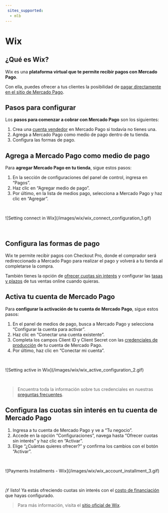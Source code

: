 ```yaml
---
 sites_supported:
  - mlb
---
```


# Wix

## ¿Qué es Wix?

Wix es una **plataforma virtual que te permite recibir pagos con Mercado Pago**.

Con ella, puedes ofrecer a tus clientes la posibilidad de [pagar directamente en el sitio de Mercado Pago](#bookmark_configura_las_formas_de_pago). 

## Pasos para configurar

Los **pasos para comenzar a cobrar con Mercado Pago** son los siguientes:

1. Crea una [cuenta vendedor](https://www.mercadopago[FAKER][URL][DOMAIN]/activities) en Mercado Pago si todavía no tienes una.
1. Agrega a Mercado Pago como medio de pago dentro de tu tienda.
1. Configura las formas de pago.

## Agrega a Mercado Pago como medio de pago

Para **agregar Mercado Pago en tu tienda**, sigue estos pasos:

1. En la sección de configuraciones del panel de control, ingresa en “Pagos”.
1. Haz clic en “Agregar medio de pago”.
1. Por último, en la lista de medios pago, selecciona a Mercado Pago y haz clic en “Agregar”.

<p>&nbsp;</p>
![Setting connect in Wix](/images/wix/wix_connect_configuration_1.gif)
<p>&nbsp;</p>

## Configura las formas de pago

Wix te permite recibir pagos con Checkout Pro, donde el comprador será redireccionado a Mercado Pago para realizar el pago y volverá a tu tienda al completarse la compra.

También tienes la opción de [ofrecer cuotas sin interés](#bookmark_configura_las_cuotas_sin_interés_en_tu_cuenta_de_mercado_pago) y configurar las [tasas y plazos](https://www.mercadopago[FAKER][URL][DOMAIN]/settings/release-options/) de tus ventas online cuando quieras.

## Activa tu cuenta de Mercado Pago

Para **configurar la activación de tu cuenta de Mercado Pago**, sigue estos pasos:

1. En el panel de medios de pago, busca a Mercado Pago y selecciona “Configurar la cuenta para activar”.
1. Haz clic en “Conectar una cuenta existente”.
1. Completa los campos Client ID y Client Secret con las [credenciales de producción]([FAKER][CREDENTIALS][URL]) de tu cuenta de Mercado Pago.
1. Por último, haz clic en “Conectar mi cuenta”.

<p>&nbsp;</p>
![Setting active in Wix](/images/wix/wix_active_configuration_2.gif)
<p>&nbsp;</p>

> Encuentra toda la información sobre tus credenciales en nuestras [preguntas frecuentes](https://www.mercadopago[FAKER][URL][DOMAIN]/developers/es/guides/faqs/credentials/).

## Configura las cuotas sin interés en tu cuenta de Mercado Pago

1. Ingresa a tu cuenta de Mercado Pago y ve a “Tu negocio”.
1. Accede en la opción “Configuraciones”, navega hasta “Ofrecer cuotas sin interés” y haz clic en “Activar”.
1. Elige “¿Cuántas quieres ofrecer?” y confirma los cambios con el botón “Activar”.

<p>&nbsp;</p>
![Payments Installments - Wix](/images/wix/wix_account_installment_3.gif)
<p>&nbsp;</p>

¡Y listo! Ya estás ofreciendo cuotas sin interés con el [costo de financiación](https://www.mercadopago.com.br/ajuda/_454) que hayas configurado.

<!-- -->
> Para más información, visita el [sitio oficial de Wix](https://pt.wix.com/ecommerce/loja-virtual).
